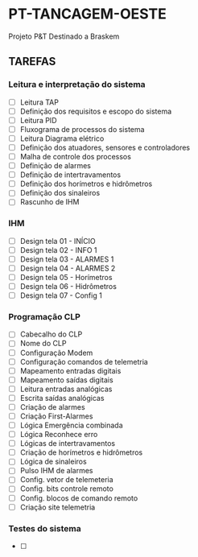 # PT-TANCAGEM-OESTE
Projeto P&amp;T Destinado a Braskem 

## TAREFAS

### Leitura e interpretação do sistema
- [ ] Leitura TAP
- [ ] Definição dos requisitos e escopo do sistema
- [ ] Leitura PID
- [ ] Fluxograma de processos do sistema
- [ ] Leitura Diagrama elétrico
- [ ] Definição dos atuadores, sensores e controladores
- [ ] Malha de controle dos processos
- [ ] Definição de alarmes
- [ ] Definição de intertravamentos
- [ ] Definição dos horímetros e hidrômetros
- [ ] Definição dos sinaleiros
- [ ] Rascunho de IHM

### IHM
- [ ] Design tela 01 - INÍCIO
- [ ] Design tela 02 - INFO 1
- [ ] Design tela 03 - ALARMES 1
- [ ] Design tela 04 - ALARMES 2
- [ ] Design tela 05 - Horímetros
- [ ] Design tela 06 - Hidrômetros
- [ ] Design tela 07 - Config 1

### Programação CLP
- [ ] Cabecalho do CLP
- [ ] Nome do CLP
- [ ] Configuração Modem
- [ ] Configuração comandos de telemetria
- [ ] Mapeamento entradas digitais
- [ ] Mapeamento saídas digitais
- [ ] Leitura entradas analógicas
- [ ] Escrita saídas analógicas
- [ ] Criação de alarmes
- [ ] Criação First-Alarmes
- [ ] Lógica Emergência combinada
- [ ] Lógica Reconhece erro
- [ ] Lógicas de intertravamentos
- [ ] Criação de horímetros e hidrômetros
- [ ] Lógica de sinaleiros
- [ ] Pulso IHM de alarmes
- [ ] Config. vetor de telemeteria
- [ ] Config. bits controle remoto
- [ ] Config. blocos de comando remoto
- [ ] Criação site telemetria

### Testes do sistema
- [ ] 
  


